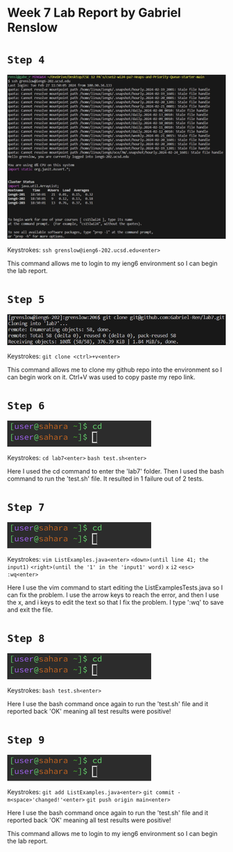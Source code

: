 # Week 7 Lab Report by Gabriel Renslow

# `Step 4`

![Image](week7_Part4.png)

Keystrokes: ```ssh grenslow@ieng6-202.ucsd.edu<enter>```

This command allows me to login to my ieng6 environment so I can begin the lab report.

# `Step 5`

![Image](week7_Part5-Copy.png)

Keystrokes: ```git clone <ctrl>+v<enter>```

This command allows me to clone my github repo into the environment so I can begin work on it. Ctrl+V was used to copy paste my repo link.

# `Step 6`

![Image](cd1.png)

Keystrokes: 
```cd lab7<enter>```
```bash test.sh<enter>```

Here I used the cd command to enter the 'lab7' folder. Then I used the bash command to run the 'test.sh' file. It resulted in 1 failure out of 2 tests.

# `Step 7`

![Image](cd1.png)

Keystrokes:
```vim ListExamples.java<enter>```
```<down>(until line 41; the input1)```
```<right>(until the '1' in the 'input1' word)```
```x```
```i2```
```<esc>```
```:wq<enter>```

Here I use the vim command to start editing the ListExamplesTests.java so I can fix the problem. I use the arrow keys to reach the error, and then I use the x, and i keys to edit the text so that I fix the problem. I type ':wq' to save and exit the file.

# `Step 8`

![Image](cd1.png)

Keystrokes:
```bash test.sh<enter>```

Here I use the bash command once again to run the 'test.sh' file and it reported back 'OK' meaning all test results were positive!

# `Step 9`

![Image](cd1.png)

Keystrokes:
```git add ListExamples.java<enter>```
```git commit -m<space>'changed!'<enter>```
```git push origin main<enter>```

Here I use the bash command once again to run the 'test.sh' file and it reported back 'OK' meaning all test results were positive!

This command allows me to login to my ieng6 environment so I can begin the lab report.
